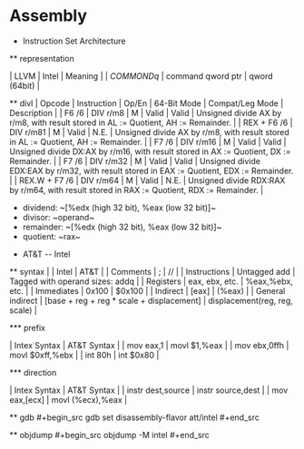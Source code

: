 # Assembly


* Instruction Set Architecture

** representation

| LLVM       | Intel             | Meaning       |
| *COMMONDq* | command qword ptr | qword (64bit) |

** divl
| Opcode        | Instruction | Op/En | 64-Bit Mode | Compat/Leg Mode | Description                                                                                |
| F6 /6         | DIV r/m8    | M     | Valid       | Valid           | Unsigned divide AX by r/m8, with result stored in AL := Quotient, AH := Remainder.         |
| REX + F6 /6   | DIV r/m81   | M     | Valid       | N.E.            | Unsigned divide AX by r/m8, with result stored in AL := Quotient, AH := Remainder.         |
| F7 /6         | DIV r/m16   | M     | Valid       | Valid           | Unsigned divide DX:AX by r/m16, with result stored in AX := Quotient, DX := Remainder.     |
| F7 /6         | DIV r/m32   | M     | Valid       | Valid           | Unsigned divide EDX:EAX by r/m32, with result stored in EAX := Quotient, EDX := Remainder. |
| REX.W + F7 /6 | DIV r/m64   | M     | Valid       | N.E.            | Unsigned divide RDX:RAX by r/m64, with result stored in RAX := Quotient, RDX := Remainder. |


- dividend:  ~[%edx (high 32 bit), %eax (low 32 bit)]~
- divisor:   ~operand~
- remainder: ~[%edx (high 32 bit), %eax (low 32 bit)]~
- quotient: ~rax~


* AT&T -- Intel

** syntax
|                  | Intel                                     | AT&T                            |
| Comments         | ;                                         | //                              |
| Instructions     | Untagged add                              | Tagged with operand sizes: addq |
| Registers        | eax, ebx, etc.                            | %eax,%ebx, etc.                 |
| Immediates       | 0x100                                     | $0x100                          |
| Indirect         | [eax]                                     | (%eax)                          |
| General indirect | [base + reg + reg * scale + displacement] | displacement(reg, reg, scale)   |

*** prefix

| Intex Syntax     | AT&T Syntax        |
| mov     eax,1    | movl    $1,%eax    |
| mov     ebx,0ffh | movl    $0xff,%ebx |
| int     80h      | int     $0x80      |

*** direction

| Intex Syntax        | AT&T Syntax         |
| instr   dest,source | instr   source,dest |
| mov     eax,[ecx]   | movl    (%ecx),%eax |





** gdb
#+begin_src gdb
set disassembly-flavor att/intel
#+end_src

** objdump
#+begin_src
objdump -M intel
#+end_src

